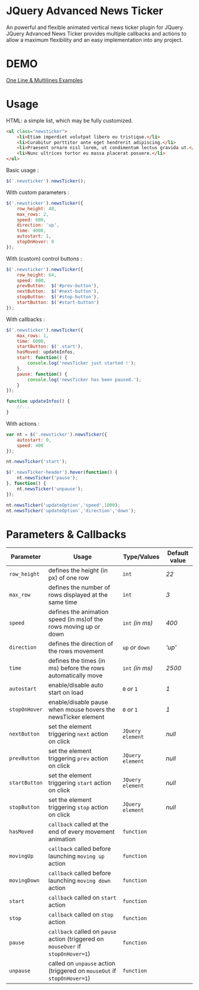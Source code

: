 JQuery Advanced News Ticker
===========================

An powerful and flexible animated vertical news ticker plugin for JQuery.
JQuery Advanced News Ticker provides multiple callbacks and actions to allow a maximum flexibility and an easy implementation into any project.

DEMO
===========================
[One Line & Multilines Examples](http://risq.github.io/jquery-advanced-news-ticker/demo.html)

Usage
===========================
HTML: a simple list, which may be fully customized.
`````html
<ul class="newsticker">
    <li>Etiam imperdiet volutpat libero eu tristique.</li>
    <li>Curabitur porttitor ante eget hendrerit adipiscing.</li>
    <li>Praesent ornare nisl lorem, ut condimentum lectus gravida ut.</li>
    <li>Nunc ultrices tortor eu massa placerat posuere.</li>
</ul>
`````
Basic usage :
`````javascript
$('.newsticker').newsTicker();
`````
With custom parameters :
`````javascript
$('.newsticker').newsTicker({
    row_height: 48,
    max_rows: 2,
    speed: 600,
    direction: 'up',
    time: 4000,
    autostart: 1,
    stopOnHover: 0
});
`````
With (custom) control buttons :
`````javascript
$('.newsticker').newsTicker({
    row_height: 64,
    speed: 800,
    prevButton:  $('#prev-button'),
    nextButton:  $('#next-button'),
    stopButton:  $('#stop-button'),
    startButton: $('#start-button')
});
`````
With callbacks :
`````javascript
$('.newsticker').newsTicker({
    max_rows: 1,
    time: 6000,
    startButton: $('.start'),
    hasMoved: updateInfos,
    start: function() {
        console.log('newsTicker just started !');
    },
    pause: function() {
        console.log('newsTicker has been paused.');
    }
});

function updateInfos() {
    //...
}
`````
With actions :
`````javascript
var nt = $('.newsticker').newsTicker({
    autostart: 0,
    speed: 400
});

nt.newsTicker('start');

$('.newsTicker-header').hover(function() {
    nt.newsTicker('pause');
}, function() {
    nt.newsTicker('unpause');
});

nt.newsTicker('updateOption','speed',1000);
nt.newsTicker('updateOption','direction','down');
`````

Parameters & Callbacks
===========================
| Parameter       | Usage                                                              | Type/Values   | Default value |
| --------------- | ------------------------------------------------------------------ | ------------- | ------------- |
| `row_height`    | defines the height (in px) of one row                              | `int`           | *22*
| `max_row`       | defines the number of rows displayed at the same time              | `int`           | *3*
| `speed`         | defines the animation speed (in ms)of the rows moving up or down   | `int` *(in ms)* | *400*
| `direction`     | defines the direction of the rows movement                         | `up` *or* `down`| *'up'*
| `time`          | defines the times (in ms) before the rows automatically move       | `int` *(in ms)* | *2500*
| `autostart`     | enable/disable auto start on load                                  | `0` *or* `1`    | *1*
| `stopOnHover`   | enable/disable pause when mouse hovers the newsTicker element      | `0` *or* `1`    | *1*
| `nextButton`    | set the element triggering `next` action on click                  | `JQuery element`| *null*
| `prevButton`    | set the element triggering `prev` action on click                  | `JQuery element`| *null*
| `startButton`   | set the element triggering `start` action on click                 | `JQuery element`| *null*
| `stopButton`    | set the element triggering `stop` action on click                  | `JQuery element`| *null*
| `hasMoved`      | `callback` called at the end of every movement animation           | `function`      | 
| `movingUp`      | `callback` called before launching `moving up` action              | `function`      | 
| `movingDown`    | `callback` called before launching `moving down` action            | `function`      | 
| `start`         | `callback` called on `start` action                                | `function`      | 
| `stop`          | `callback` called on `stop` action                                 | `function`      | 
| `pause`         | `callback` called on `pause` action (triggered on `mouseOver` if `stopOnHover=1`) | `function`      | 
| `unpause`       | called on `unpause` action (triggered on `mouseOut` if `stopOnHover=1`)| `function`      | 

